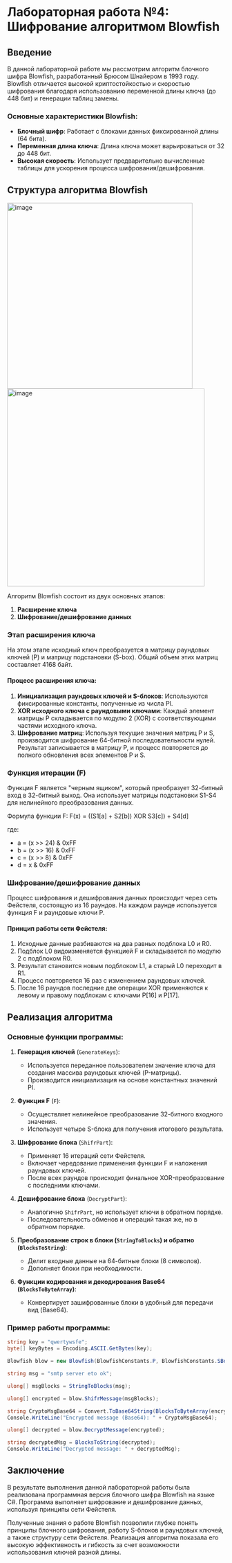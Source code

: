 # Лабораторная работа №4: Шифрование алгоритмом Blowfish

## Введение
В данной лабораторной работе мы рассмотрим алгоритм блочного шифра Blowfish, разработанный Брюсом Шнайером в 1993 году. Blowfish отличается высокой криптостойкостью и скоростью шифрования благодаря использованию переменной длины ключа (до 448 бит) и генерации таблиц замены.

### Основные характеристики Blowfish:
- **Блочный шифр**: Работает с блоками данных фиксированной длины (64 бита).
- **Переменная длина ключа**: Длина ключа может варьироваться от 32 до 448 бит.
- **Высокая скорость**: Использует предварительно вычисленные таблицы для ускорения процесса шифрования/дешифрования.

## Структура алгоритма Blowfish

<img width="429" alt="image" src="https://github.com/user-attachments/assets/49f45531-d056-48c8-992e-f05619f73480" />

<img width="457" alt="image" src="https://github.com/user-attachments/assets/8852a679-5b89-47af-976a-3c451bed9e4f" />


Алгоритм Blowfish состоит из двух основных этапов:
1. **Расширение ключа**
2. **Шифрование/дешифрование данных**

### Этап расширения ключа
На этом этапе исходный ключ преобразуется в матрицу раундовых ключей (P) и матрицу подстановки (S-box). Общий объем этих матриц составляет 4168 байт.

#### Процесс расширения ключа:
1. **Инициализация раундовых ключей и S-блоков**: Используются фиксированные константы, полученные из числа PI.
2. **XOR исходного ключа с раундовыми ключами**: Каждый элемент матрицы P складывается по модулю 2 (XOR) с соответствующими частями исходного ключа.
3. **Шифрование матриц**: Используя текущие значения матриц P и S, производится шифрование 64-битной последовательности нулей. Результат записывается в матрицу P, и процесс повторяется до полного обновления всех элементов P и S.

### Функция итерации (F)
Функция F является "черным ящиком", который преобразует 32-битный вход в 32-битный выход. Она использует матрицы подстановки S1-S4 для нелинейного преобразования данных.

Формула функции F:
F(x) = ((S1[a] + S2[b]) XOR S3[c]) + S4[d]

где:
- a = (x >> 24) & 0xFF
- b = (x >> 16) & 0xFF
- c = (x >> 8) & 0xFF
- d = x & 0xFF

### Шифрование/дешифрование данных
Процесс шифрования и дешифрования данных происходит через сеть Фейстеля, состоящую из 16 раундов. На каждом раунде используется функция F и раундовые ключи P.

#### Принцип работы сети Фейстеля:
1. Исходные данные разбиваются на два равных подблока L0 и R0.
2. Подблок L0 видоизменяется функцией F и складывается по модулю 2 с подблоком R0.
3. Результат становится новым подблоком L1, а старый L0 переходит в R1.
4. Процесс повторяется 16 раз с изменением раундовых ключей.
5. После 16 раундов последние две операции XOR применяются к левому и правому подблокам с ключами P[16] и P[17].

## Реализация алгоритма

### Основные функции программы:

1. **Генерация ключей** (`GenerateKeys`):
   - Используется переданное пользователем значение ключа для создания массива раундовых ключей (P-матрицы).
   - Производится инициализация на основе константных значений PI.
   
2. **Функция F** (`F`):
   - Осуществляет нелинейное преобразование 32-битного входного значения.
   - Использует четыре S-блока для получения итогового результата.
   
3. **Шифрование блока** (`ShifrPart`):
   - Применяет 16 итераций сети Фейстеля.
   - Включает чередование применения функции F и наложения раундовых ключей.
   - После всех раундов происходит финальное XOR-преобразование с последними ключами.

4. **Дешифрование блока** (`DecryptPart`):
   - Аналогично `ShifrPart`, но использует ключи в обратном порядке.
   - Последовательность обменов и операций такая же, но в обратном порядке.

5. **Преобразование строк в блоки (`StringToBlocks`) и обратно (`BlocksToString`)**:
   - Делит входные данные на 64-битные блоки (8 символов).
   - Дополняет блоки при необходимости.

6. **Функции кодирования и декодирования Base64 (`BlocksToByteArray`)**:
   - Конвертирует зашифрованные блоки в удобный для передачи вид (Base64).

### Пример работы программы:
```csharp
string key = "qwertywsfe";
byte[] keyBytes = Encoding.ASCII.GetBytes(key);

Blowfish blow = new Blowfish(BlowfishConstants.P, BlowfishConstants.SBox, keyBytes);

string msg = "smtp server eto ok";

ulong[] msgBlocks = StringToBlocks(msg);

ulong[] encrypted = blow.ShifrMessage(msgBlocks);

string CryptoMsgBase64 = Convert.ToBase64String(BlocksToByteArray(encrypted));
Console.WriteLine("Encrypted message (Base64): " + CryptoMsgBase64);

ulong[] decrypted = blow.DecryptMessage(encrypted);

string decryptedMsg = BlocksToString(decrypted);
Console.WriteLine("Decrypted message: " + decryptedMsg);
```

## Заключение
В результате выполнения данной лабораторной работы была реализована программная версия блочного шифра Blowfish на языке C#. Программа выполняет шифрование и дешифрование данных, используя принципы сети Фейстеля. 

Полученные знания о работе Blowfish позволили глубже понять принципы блочного шифрования, работу S-блоков и раундовых ключей, а также структуру сети Фейстеля. Реализация алгоритма показала его высокую эффективность и гибкость за счет возможности использования ключей разной длины.

